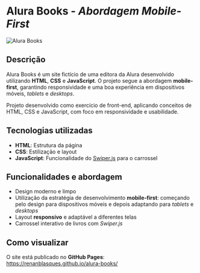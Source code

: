 # Alura Books - _Abordagem Mobile-First_

![Alura Books](https://img.shields.io/badge/Status-Em%20desenvolvimento-blue)

## Descrição

Alura Books é um site fictício de uma editora da Alura desenvolvido utilizando **HTML**, **CSS** e **JavaScript**. O projeto segue a abordagem **mobile-first**, garantindo responsividade e uma boa experiência em dispositivos móveis, _tablets_ e _desktops_.

Projeto desenvolvido como exercício de front-end, aplicando conceitos de HTML, CSS e JavaScript, com foco em responsividade e usabilidade.

## Tecnologias utilizadas

- **HTML**: Estrutura da página
- **CSS**: Estilização e layout
- **JavaScript**: Funcionalidade do [Swiper.js](https://swiperjs.com/) para o carrossel

## Funcionalidades e abordagem

- Design moderno e limpo
- Utilização da estratégia de desenvolvimento **mobile-first**: começando pelo design para dispositivos móveis e depois adaptando para _tablets_ e _desktops_
- Layout **responsivo** e adaptável a diferentes telas
- Carrossel interativo de livros com *Swiper.js*


## Como visualizar

O site está publicado no **GitHub Pages**:
https://renanblasques.github.io/alura-books/